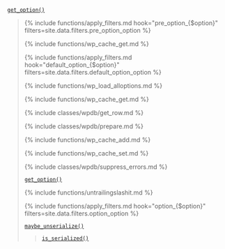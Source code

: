 <p><code><a href="https://developer.wordpress.org/reference/functions/get_option/">get_option()</a></code></p>

<blockquote>

{% include functions/apply_filters.md hook="pre_option_{$option}" filters=site.data.filters.pre_option_option %}

{% include functions/wp_cache_get.md %}

{% include functions/apply_filters.md hook="default_option_{$option}" filters=site.data.filters.default_option_option %}

{% include functions/wp_load_alloptions.md %}

{% include functions/wp_cache_get.md %}

{% include classes/wpdb/get_row.md %}

{% include classes/wpdb/prepare.md %}

{% include functions/wp_cache_add.md %}

{% include functions/wp_cache_set.md %}

{% include classes/wpdb/suppress_errors.md %}

<p><code><a href="https://developer.wordpress.org/reference/functions/get_option/">get_option()</a></code></p>

{% include functions/untrailingslashit.md %}

{% include functions/apply_filters.md hook="option_{$option}" filters=site.data.filters.option_option %}

 [`maybe_unserialize()`](https://developer.wordpress.org/reference/functions/maybe_unserialize/)
 
> [`is_serialized()`](https://developer.wordpress.org/reference/functions/is_serialized/)

</blockquote>